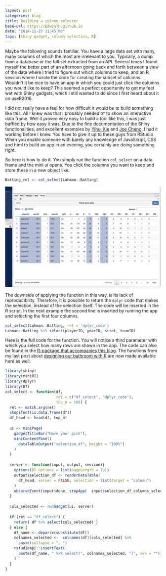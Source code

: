 ```yaml
---
layout: post
categories: blog
title: Building a column selecter
base-url: https://EdwinTh.github.io
date: "2016-11-27 11:45:00"
tags: [Shiny gadget, column selection, R]
---
```




Maybe the following sounds familiar. You have a large data set with many, many columns of which the most are irrelevant to you. Typically, a dump from a database or the full set extracted from an API. Several times I found myself the better part of an afternoon going back and forth between a view of the data where I tried to figure out which columns to keep, and an R session where I wrote the code for creating the subset of columns. Wouldn't it be nice to have an app in which you could just click the columns you would like to keep? This seemed a perfect opportunity to get my feet wet with Shiny gadgets, which I still wanted to do since I first heard about it on useR2016.

I did not really have a feel for how difficult it would be to build something like this. All I knew was that I probably needed `DT` to show an interactive data frame. Well it proved very easy to build a tool like this, I was just baffled by how easy it was. Due to the fine documentation of the Shiny functionalities, and excellent examples by [Yihui Xie](https://yihui.shinyapps.io/DT-selection/) and [Joe Cheng](http://shiny.rstudio.com/articles/gadgets.html), I had it working before I knew. You have to give it up to these guys from RStudio. When you enable someone with barely any knowledge of JavaScript, CSS and html to build an app in an evening, you certainly are doing something right.

So here is how to do it. You simply run the function `col_select` on a data frame and the mini ui opens. You click the columns you want to keep and store these in a new object like:


```r
Batting_rel <- col_select(Lahman::Batting)
```

![screenshot](/images/2016-11-26/col_sel_screenshot.png)

The downside of applying the function in this way, is its lack of reproducibility. Therefore, it is possible to return the `dplyr` code that makes the selection, instead of the selection itself. The code will be inserted in the R script. In the next example the second line is inserted by running the app and selecting the first four columns.


```r
col_select(Lahman::Batting, ret = 'dplyr_code')
Lahman::Batting %>% select(playerID, yearID, stint, teamID)
```

Here is the full code for the function. You will notice a third parameter with which you select how many rows are shown in the app. The code can also be found in the [R-package that accompanies this blog](https://github.com/edwinth/thatssorandom). The functions from my last post about [designing our bathroom with R](https://edwinth.github.io/blog/bathroom-with-r/) are now made available here as well.


```r
library(shiny)
library(miniUI)
library(dplyr)
library(DT)
col_select <- function(df,
                       ret = c("df_select", "dplyr_code"),
                       top_n = 100) {
  ret <- match.arg(ret)
  stopifnot(is.data.frame(df))
  df_head <- head(df, top_n)

  ui <- miniPage(
    gadgetTitleBar("Have your pick"),
    miniContentPanel(
      dataTableOutput("selection_df", height = "100%")
    )
  )

  server <- function(input, output, session){
    options(DT.options = list(pageLength = 10))
    output$selection_df <- renderDataTable(
      df_head, server = FALSE, selection = list(target = "column")
    )
    observeEvent(input$done, stopApp(  input$selection_df_columns_selected))
  }

  cols_selected <- runGadget(ui, server)

  if (ret == "df_select") {
    return( df %>% select(cols_selected) )
  } else {
    df_name <- deparse(substitute(df))
    colnames_selected <-  colnames(df)[cols_selected] %>%
      paste(collapse = ", ")
    rstudioapi::insertText(
      paste(df_name, " %>% select(", colnames_selected, ")", sep = "")
    )
  }
}
```





